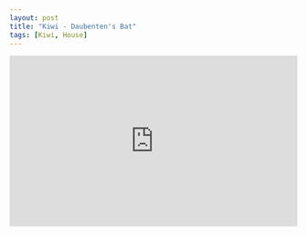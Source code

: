 ```yaml
---
layout: post
title: "Kiwi - Daubenten's Bat"
tags: [Kiwi, House]
---
```


<div class="embed-responsive embed-responsive-16by9">
    <iframe width="100%" height="300" scrolling="no" frameborder="no" allow="autoplay" src="https://w.soundcloud.com/player/?url=https%3A//api.soundcloud.com/tracks/428224860&color=%23ff5500&auto_play=false&hide_related=false&show_comments=true&show_user=true&show_reposts=false&show_teaser=true&visual=true"></iframe>
</div>
